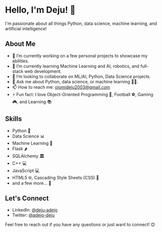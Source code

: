 # Hello, I'm Deju! 👋

I'm passionate about all things Python, data science, machine learning, and artificial intelligence!

## About Me

- 🔭 I’m currently working on a few personal projects to showcase my abilities.
- 🌱 I’m currently learning Machine Learning and AI, robotics, and full-stack web development.
- 👯 I’m looking to collaborate on ML/AI, Python, Data Science projects.
- 💬 Ask me about Python, data science, or machine learning 😮‍💨.
- 📫 How to reach me: ojomideju2003@gmail.com 
- ⚡ Fun fact: I love Object-Oriented Programming 🤫, Football ⚽, Gaming 🎮, and Learning 📚

## Skills

- Python 🐍
- Data Science 📊
- Machine Learning 🤖
- Flask 🌶️
- SQLAlchemy 🏛️
- C++ 💻
- JavaScript 💻
- HTML5 🌐, Cascading Style Sheets (CSS) 🎨
- and a few more... 🚀


## Let's Connect

- LinkedIn: [@deju-adejo](https://www.linkedin.com/in/deju-adejo)
- Twitter: [@adejo-deju](https://x.com/adejo_deju)

Feel free to reach out if you have any questions or just want to connect! 😊

